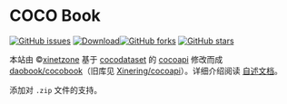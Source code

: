 # COCO Book

[![GitHub issues](https://img.shields.io/github/issues/daobook/cocobook)](https://github.com/daobook/cocobook/issues) [![Download](https://img.shields.io/badge/downloads-master-green.svg)](https://github.com/daobook/cocobook/releases)[![GitHub forks](https://img.shields.io/github/forks/daobook/cocobook.svg)](https://github.com/daobook/cocobook/network) [![GitHub stars](https://img.shields.io/github/stars/daobook/cocobook.svg)](https://github.com/daobook/cocobook/stargazers)

本站由 &copy;<a href="https://xinetzone.github.io/" target="_blank">xinetzone</a> 基于 <a href="http://cocodataset.org/" target="_blank">cocodataset</a> 的 <a href="https://github.com/cocodataset/cocoapi" target="_blank">cocoapi</a> 修改而成 [daobook/cocobook](https://github.com/daobook/cocobook)（旧库见 [Xinering/cocoapi](https://github.com/Xinering/cocoapi)）。详细介绍阅读 [自述文档](https://github.com/Xinering/cocoapi/blob/main/README.txt)。

添加对 `.zip` 文件的支持。

